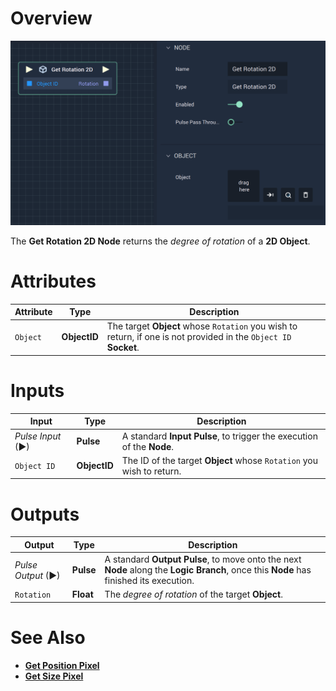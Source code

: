 # Overview

![The Get Rotation 2D Node.](../../../.gitbook/assets/getrotationpixel.png)

The **Get Rotation 2D Node** returns the *degree of rotation* of a **2D Object**.

# Attributes

|Attribute|Type|Description|
|---|---|---|
|`Object`| **ObjectID** | The target **Object** whose `Rotation` you wish to return, if one is not provided in the `Object ID` **Socket**.|

# Inputs

|Input|Type|Description|
|---|---|---|
|*Pulse Input* (►)|**Pulse**|A standard **Input Pulse**, to trigger the execution of the **Node**.|
| `Object ID` | **ObjectID** | The ID of the target **Object** whose `Rotation` you wish to return. |

# Outputs

|Output|Type|Description|
|---|---|---|
|*Pulse Output* (►)|**Pulse**|A standard **Output Pulse**, to move onto the next **Node** along the **Logic Branch**, once this **Node** has finished its execution.|
| `Rotation` | **Float** | The *degree of rotation* of the target **Object**. |

# See Also

* [**Get Position Pixel**](get-position-pixel.md)
* [**Get Size Pixel**](get-size-pixel.md)

